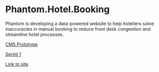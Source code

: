 # Phantom.Hotel.Booking

Phantom is developing a data-powered website to help hoteliers solve inaccuracies in manual booking to reduce front desk congestion and streamline hotel processes.

[CMS Prototype](https://bryanblue11.wixsite.com/phantom)

[Sprint 1](https://hotel-app-flax-chi.vercel.app/) 

[Link to site](http://169.239.251.102:3341/~kelvin.ahiakpor/PHANTOM_HOTEL_BOOKING/)
